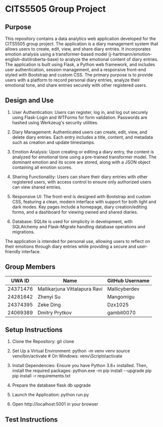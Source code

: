# CITS5505 Group Project

## Purpose

This repository contains a data analytics web application developed for the CITS5505 group project. The application is a diary management system that allows users to create, edit, view, and share diary entries. It incorporates emotion analysis using a transformer-based model (j-hartmann/emotion-english-distilroberta-base) to analyze the emotional content of diary entries. The application is built using Flask, a Python web framework, and includes user authentication, session management, and a responsive front-end styled with Bootstrap and custom CSS. The primary purpose is to provide users with a platform to record personal diary entries, analyze their emotional tone, and share entries securely with other registered users.

## Design and Use

1. User Authentication: Users can register, log in, and log out securely using Flask-Login and WTForms for form validation. Passwords are hashed using Werkzeug's security utilities.

2. Diary Management: Authenticated users can create, edit, view, and delete diary entries. Each entry includes a title, content, and metadata such as creation and update timestamps.

3. Emotion Analysis: Upon creating or editing a diary entry, the content is analyzed for emotional tone using a pre-trained transformer model. The dominant emotion and its score are stored, along with a JSON object containing all emotion scores.

4. Sharing Functionality: Users can share their diary entries with other registered users, with access control to ensure only authorized users can view shared entries.

5. Responsive UI: The front-end is designed with Bootstrap and custom CSS, featuring a clean, modern interface with support for both light and dark modes. Key pages include a homepage, diary creation/editing forms, and a dashboard for viewing owned and shared diaries.

6. Database: SQLite is used for simplicity in development, with SQLAlchemy and Flask-Migrate handling database operations and migrations.

The application is intended for personal use, allowing users to reflect on their emotions through diary entries while providing a secure and user-friendly interface.

## Group Members

| UWA ID   | Name                          | GitHub Username |
|----------|-------------------------------|-----------------|
| 24371476 | Mallikarjuna Vittalapura Ravi | Mallicyberdev   |
| 24281642 | Zhenyi Su                     | Mangomigu       |
| 24374395 | Zeke Ding                     | Dzx1025         |
| 24069389 | Dmitry Prytkov                | gambit0070      |

## Setup Instructions

1. Clone the Repository:
    git clone <repository-url>

2. Set Up a Virtual Environment:
    python -m venv venv
    source venv/bin/activate  # On Windows: venv\Scripts\activate

3. Install Dependencies: Ensure you have Python 3.8+ installed. Then, install the required packages:
    python.exe -m pip install --upgrade pip 
    pip install -r requirements.txt

4. Prepare the database
    flask db upgrade

5. Launch the Application:
    python run.py

6. Open http://localhost:5001 in your browser

## Test Instructions



